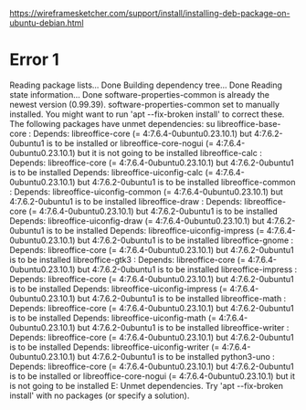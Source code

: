https://wireframesketcher.com/support/install/installing-deb-package-on-ubuntu-debian.html

# Error 1  
Reading package lists... Done
Building dependency tree... Done
Reading state information... Done
software-properties-common is already the newest version (0.99.39).
software-properties-common set to manually installed.
You might want to run 'apt --fix-broken install' to correct these.
The following packages have unmet dependencies:
su libreoffice-base-core : Depends: libreoffice-core (= 4:7.6.4-0ubuntu0.23.10.1) but 4:7.6.2-0ubuntu1 is to be installed or
                                  libreoffice-core-nogui (= 4:7.6.4-0ubuntu0.23.10.1) but it is not going to be installed
 libreoffice-calc : Depends: libreoffice-core (= 4:7.6.4-0ubuntu0.23.10.1) but 4:7.6.2-0ubuntu1 is to be installed
                    Depends: libreoffice-uiconfig-calc (= 4:7.6.4-0ubuntu0.23.10.1) but 4:7.6.2-0ubuntu1 is to be installed
 libreoffice-common : Depends: libreoffice-uiconfig-common (= 4:7.6.4-0ubuntu0.23.10.1) but 4:7.6.2-0ubuntu1 is to be installed
 libreoffice-draw : Depends: libreoffice-core (= 4:7.6.4-0ubuntu0.23.10.1) but 4:7.6.2-0ubuntu1 is to be installed
                    Depends: libreoffice-uiconfig-draw (= 4:7.6.4-0ubuntu0.23.10.1) but 4:7.6.2-0ubuntu1 is to be installed
                    Depends: libreoffice-uiconfig-impress (= 4:7.6.4-0ubuntu0.23.10.1) but 4:7.6.2-0ubuntu1 is to be installed
 libreoffice-gnome : Depends: libreoffice-core (= 4:7.6.4-0ubuntu0.23.10.1) but 4:7.6.2-0ubuntu1 is to be installed
 libreoffice-gtk3 : Depends: libreoffice-core (= 4:7.6.4-0ubuntu0.23.10.1) but 4:7.6.2-0ubuntu1 is to be installed
 libreoffice-impress : Depends: libreoffice-core (= 4:7.6.4-0ubuntu0.23.10.1) but 4:7.6.2-0ubuntu1 is to be installed
                       Depends: libreoffice-uiconfig-impress (= 4:7.6.4-0ubuntu0.23.10.1) but 4:7.6.2-0ubuntu1 is to be installed
 libreoffice-math : Depends: libreoffice-core (= 4:7.6.4-0ubuntu0.23.10.1) but 4:7.6.2-0ubuntu1 is to be installed
                    Depends: libreoffice-uiconfig-math (= 4:7.6.4-0ubuntu0.23.10.1) but 4:7.6.2-0ubuntu1 is to be installed
 libreoffice-writer : Depends: libreoffice-core (= 4:7.6.4-0ubuntu0.23.10.1) but 4:7.6.2-0ubuntu1 is to be installed
                      Depends: libreoffice-uiconfig-writer (= 4:7.6.4-0ubuntu0.23.10.1) but 4:7.6.2-0ubuntu1 is to be installed
 python3-uno : Depends: libreoffice-core (= 4:7.6.4-0ubuntu0.23.10.1) but 4:7.6.2-0ubuntu1 is to be installed or
                        libreoffice-core-nogui (= 4:7.6.4-0ubuntu0.23.10.1) but it is not going to be installed
E: Unmet dependencies. Try 'apt --fix-broken install' with no packages (or specify a solution).
